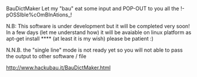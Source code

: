 BauDictMaker
Let my "bau" eat some input and POP-OUT to you all the !-pOSSIble%cOmBInAtions_!

N.B: This software is under development but it will be completed very soon! In a few days (let me understand how) it will be avaiable on linux platform as apt-get install **** (at least it is my wish) please be patient :)

N.N.B. the "single line" mode is not ready yet so you will not able to
pass the output to other software / file

http://www.hackubau.it/BauDictMaker.html
